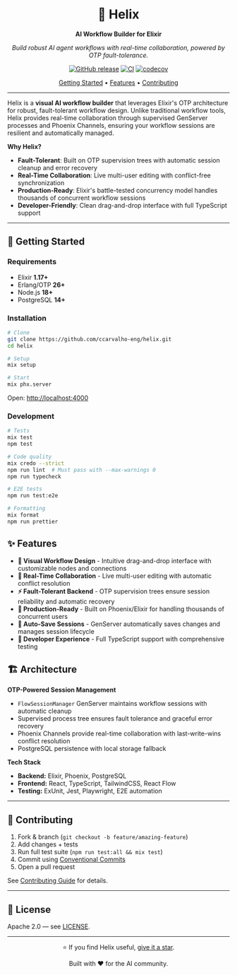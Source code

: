 <div align="center">

# 🧬 Helix

**AI Workflow Builder for Elixir**

_Build robust AI agent workflows with real-time collaboration, powered by OTP fault-tolerance._

[![GitHub release](https://img.shields.io/github/v/release/ccarvalho-eng/helix?style=for-the-badge)](https://github.com/ccarvalho-eng/helix/releases)
[![CI](https://img.shields.io/github/actions/workflow/status/ccarvalho-eng/helix/ci.yml?style=for-the-badge&logo=github-actions)](https://github.com/ccarvalho-eng/helix/actions/workflows/ci.yml)
[![codecov](https://img.shields.io/codecov/c/github/ccarvalho-eng/helix?style=for-the-badge&logo=codecov)](https://codecov.io/gh/ccarvalho-eng/helix)

[Getting Started](#-getting-started) • [Features](#-features) • [Contributing](#-contributing)

---

</div>

Helix is a **visual AI workflow builder** that leverages Elixir's OTP architecture for robust, fault-tolerant workflow design. Unlike traditional workflow tools, Helix provides real-time collaboration through supervised GenServer processes and Phoenix Channels, ensuring your workflow sessions are resilient and automatically managed.

**Why Helix?**
- **Fault-Tolerant**: Built on OTP supervision trees with automatic session cleanup and error recovery
- **Real-Time Collaboration**: Live multi-user editing with conflict-free synchronization
- **Production-Ready**: Elixir's battle-tested concurrency model handles thousands of concurrent workflow sessions
- **Developer-Friendly**: Clean drag-and-drop interface with full TypeScript support

---

## 🚀 Getting Started

### Requirements

- Elixir **1.17+**
- Erlang/OTP **26+**
- Node.js **18+**
- PostgreSQL **14+**

### Installation

```bash
# Clone
git clone https://github.com/ccarvalho-eng/helix.git
cd helix

# Setup
mix setup

# Start
mix phx.server
```

Open: [http://localhost:4000](http://localhost:4000)

### Development

```bash
# Tests
mix test
npm test

# Code quality
mix credo --strict
npm run lint  # Must pass with --max-warnings 0
npm run typecheck

# E2E tests
npm run test:e2e

# Formatting
mix format
npm run prettier
```

## ✨ Features

- **🎨 Visual Workflow Design** - Intuitive drag-and-drop interface with customizable nodes and connections
- **👥 Real-Time Collaboration** - Live multi-user editing with automatic conflict resolution
- **⚡ Fault-Tolerant Backend** - OTP supervision trees ensure session reliability and automatic recovery
- **🚀 Production-Ready** - Built on Phoenix/Elixir for handling thousands of concurrent users
- **💾 Auto-Save Sessions** - GenServer automatically saves changes and manages session lifecycle
- **🎯 Developer Experience** - Full TypeScript support with comprehensive testing

## 🏗 Architecture

**OTP-Powered Session Management**
- `FlowSessionManager` GenServer maintains workflow sessions with automatic cleanup
- Supervised process tree ensures fault tolerance and graceful error recovery
- Phoenix Channels provide real-time collaboration with last-write-wins conflict resolution
- PostgreSQL persistence with local storage fallback

**Tech Stack**
- **Backend:** Elixir, Phoenix, PostgreSQL
- **Frontend:** React, TypeScript, TailwindCSS, React Flow
- **Testing:** ExUnit, Jest, Playwright, E2E automation

---

## 🤝 Contributing

1. Fork & branch (`git checkout -b feature/amazing-feature`)
2. Add changes + tests
3. Run full test suite (`npm run test:all && mix test`)
4. Commit using [Conventional Commits](https://conventionalcommits.org/)
5. Open a pull request

See [Contributing Guide](CONTRIBUTING.md) for details.

---

## 📝 License

Apache 2.0 — see [LICENSE](LICENSE).

---

<div align="center">

⭐ If you find Helix useful, [give it a star](https://github.com/ccarvalho-eng/helix/stargazers).

Built with ❤️ for the AI community.

</div>
